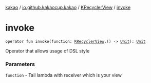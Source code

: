 [kakao](../../index.md) / [io.github.kakaocup.kakao](../index.md) / [KRecyclerView](index.md) / [invoke](./invoke.md)

# invoke

`operator fun invoke(function: `[`KRecyclerView`](index.md)`.() -> `[`Unit`](https://kotlinlang.org/api/latest/jvm/stdlib/kotlin/-unit/index.html)`): `[`Unit`](https://kotlinlang.org/api/latest/jvm/stdlib/kotlin/-unit/index.html)

Operator that allows usage of DSL style

### Parameters

`function` - Tail lambda with receiver which is your view